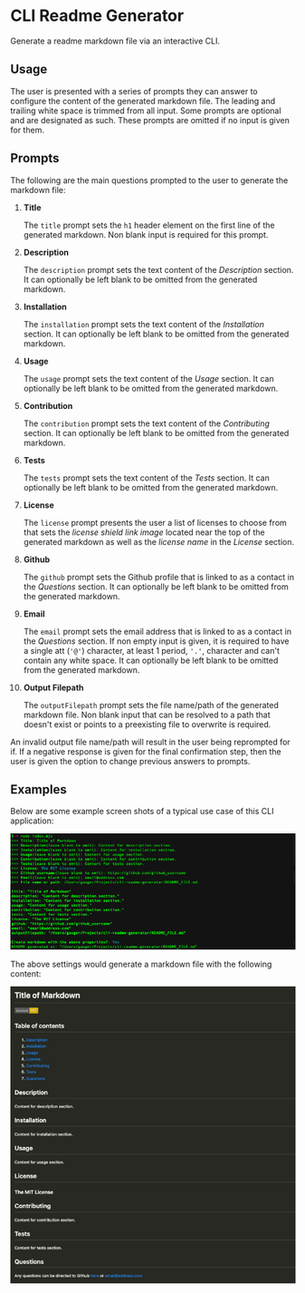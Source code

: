 # CLI Readme Generator

Generate a readme markdown file via an interactive CLI.

## Usage

The user is presented with a series of prompts they can answer to configure the
content of the generated markdown file. The leading and trailing white space is
trimmed from all input. Some prompts are optional and are designated as such.
These prompts are omitted if no input is given for them.

## Prompts

The following are the main questions prompted to the user to generate the
markdown file:

1. **Title**

   The `title` prompt sets the `h1` header element on the first line of the
   generated markdown. Non blank input is required for this prompt.

1. **Description**

   The `description` prompt sets the text content of the *Description* section.
   It can optionally be left blank to be omitted from the generated markdown.

1. **Installation**

   The `installation` prompt sets the text content of the *Installation* section.
   It can optionally be left blank to be omitted from the generated markdown.

1. **Usage**

   The `usage` prompt sets the text content of the *Usage* section.
   It can optionally be left blank to be omitted from the generated markdown.

1. **Contribution**

   The `contribution` prompt sets the text content of the *Contributing* section.
   It can optionally be left blank to be omitted from the generated markdown.

1. **Tests**

   The `tests` prompt sets the text content of the *Tests* section.
   It can optionally be left blank to be omitted from the generated markdown.

1. **License**

   The `license` prompt presents the user a list of licenses to choose from that
   sets the *license shield link image* located near the top of the generated
   markdown as well as the *license name* in the *License* section.

1. **Github**

   The `github` prompt sets the Github profile that is linked to as a contact in
   the *Questions* section. It can optionally be left blank to be omitted from
   the generated markdown.

1. **Email**

   The `email` prompt sets the email address that is linked to as a contact in
   the *Questions* section. If non empty input is given, it is required to have a
   single att (`'@'`) character, at least 1 period, `'.'`, character and can't
   contain any white space. It can optionally be left blank to be omitted from
   the generated markdown.

1. **Output Filepath**

   The `outputFilepath` prompt sets the file name/path of the generated markdown
   file. Non blank input that can be resolved to a path that doesn't exist or
   points to a preexisting file to overwrite is required.

An invalid output file name/path will result in the user being reprompted for if.
If a negative response is given for the final confirmation step, then the user is
given the option to change previous answers to prompts.

## Examples

Below are some example screen shots of a typical use case of this CLI
application:

![CLI example](./docs/cli_screenshot.png "CLI example")

The above settings would generate a markdown file with the following content:

![Generated markdown example](./docs/markdown_preview_screenshot.png "Generated markdown example")
